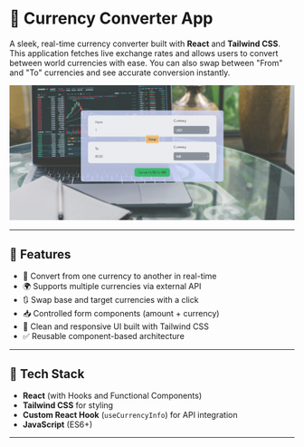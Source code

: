 # 💱 Currency Converter App

A sleek, real-time currency converter built with **React** and **Tailwind CSS**. This application fetches live exchange rates and allows users to convert between world currencies with ease. You can also swap between "From" and "To" currencies and see accurate conversion instantly.

![App Preview](./output.png)

---

## 🚀 Features

- 🔄 Convert from one currency to another in real-time
- 🌍 Supports multiple currencies via external API
- 🔃 Swap base and target currencies with a click
- 📥 Controlled form components (amount + currency)
- 🎨 Clean and responsive UI built with Tailwind CSS
- ✅ Reusable component-based architecture

---

## 🧰 Tech Stack

- **React** (with Hooks and Functional Components)
- **Tailwind CSS** for styling
- **Custom React Hook** (`useCurrencyInfo`) for API integration
- **JavaScript** (ES6+)

---

